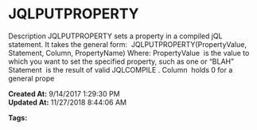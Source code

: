 # JQLPUTPROPERTY

Description JQLPUTPROPERTY sets a property in a compiled jQL statement. It takes the general form:  JQLPUTPROPERTY(PropertyValue, Statement, Column, PropertyName) Where: PropertyValue  is the value to which you want to set the specified property, such as one or “BLAH” Statement  is the result of valid JQLCOMPILE . Column  holds 0 for a general prope  

**Created At:** 9/14/2017 1:29:30 PM  
**Updated At:** 11/27/2018 8:44:06 AM  

**Tags:**
<badge text='record handling' vertical='middle' />
<badge text='query language' vertical='middle' />
<badge text='jql' vertical='middle' />
